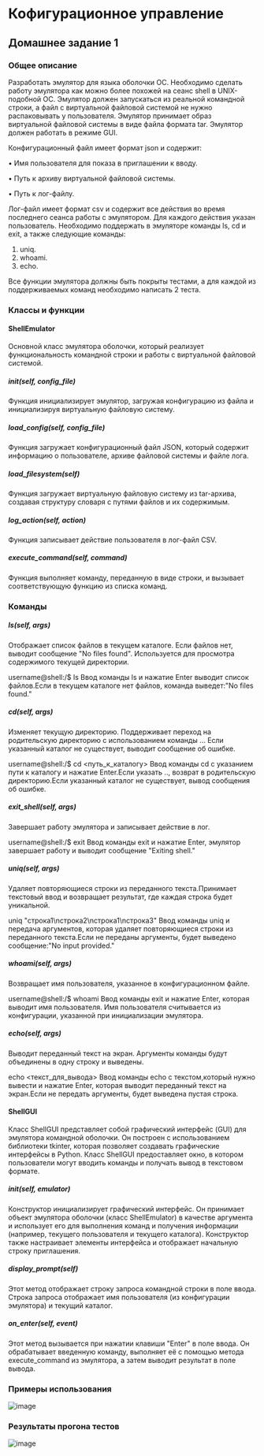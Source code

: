 # Кофигурационное управление

## Домашнее задание 1

### Общее описание

Разработать эмулятор для языка оболочки ОС. Необходимо сделать работу
эмулятора как можно более похожей на сеанс shell в UNIX-подобной ОС.
Эмулятор должен запускаться из реальной командной строки, а файл с
виртуальной файловой системой не нужно распаковывать у пользователя.
Эмулятор принимает образ виртуальной файловой системы в виде файла формата tar. Эмулятор должен работать в режиме GUI.

Конфигурационный файл имеет формат json и содержит:

• Имя пользователя для показа в приглашении к вводу.

• Путь к архиву виртуальной файловой системы.

• Путь к лог-файлу.

Лог-файл имеет формат csv и содержит все действия во время последнего
сеанса работы с эмулятором. Для каждого действия указан пользователь.
Необходимо поддержать в эмуляторе команды ls, cd и exit, а также
следующие команды:
1. uniq.
2. whoami.
3. echo.

Все функции эмулятора должны быть покрыты тестами, а для каждой из
поддерживаемых команд необходимо написать 2 теста.

### Классы и функции

#### ShellEmulator

Основной класс эмулятора оболочки, который реализует функциональность командной строки и работы с виртуальной файловой системой.

##### __init__(self, config_file) 

Функция инициализирует эмулятор, загружая конфигурацию из файла и инициализируя виртуальную файловую систему.

##### load_config(self, config_file) 

Функция загружает конфигурационный файл JSON, который содержит информацию о пользователе, архиве файловой системы и файле лога.

##### load_filesystem(self) 

Функция загружает виртуальную файловую систему из tar-архива, создавая структуру словаря с путями файлов и их содержимым.

##### log_action(self, action) 

Функция записывает действие пользователя в лог-файл CSV.

##### execute_command(self, command) 

Функция выполняет команду, переданную в виде строки, и вызывает соответствующую функцию из списка команд.

### Команды

##### ls(self, args) 

Отображает список файлов в текущем каталоге. Если файлов нет, выводит сообщение "No files found". Используется для просмотра содержимого текущей директории.

username@shell:/$ ls
Ввод команды ls и нажатие Enter выводит список файлов.Если в текущем каталоге нет файлов, команда выведет:"No files found."

##### cd(self, args) 

Изменяет текущую директорию. Поддерживает переход на родительскую директорию с использованием команды ... Если указанный каталог не существует, выводит сообщение об ошибке.

username@shell:/$ cd <путь_к_каталогу>
Ввод команды cd с указанием пути к каталогу и нажатие Enter.Если указать .., возврат в родительскую директорию.Если указанный каталог не существует, вывод сообщения об ошибке.

##### exit_shell(self, args) 

Завершает работу эмулятора и записывает действие в лог.

username@shell:/$ exit
Ввод команды exit и нажатие Enter, эмулятор завершает работу и выводит сообщение "Exiting shell."

##### uniq(self, args)

Удаляет повторяющиеся строки из переданного текста.Принимает текстовый ввод и возвращает результат, где каждая строка будет уникальной.

uniq "строка1\nстрока2\nстрока1\nстрока3"
Ввод команды uniq и передача аргументов, которая удаляет повторяющиеся строки из переданного текста.Если не переданы аргументы, будет выведено сообщение:"No input provided."

##### whoami(self, args) 

Возвращает имя пользователя, указанное в конфигурационном файле.

username@shell:/$ whoami
Ввод команды exit и нажатие Enter, которая выводит имя пользователя. Имя пользователя считывается из конфигурации, указанной при инициализации эмулятора.


##### echo(self, args)

Выводит переданный текст на экран. Аргументы команды будут объединены в одну строку и выведены.

echo <текст_для_вывода>
Ввод команды echo с текстом,который нужно вывести и нажатие Enter, которая выводит переданный текст на экран.Если не передать аргументы, будет выведена пустая строка.


#### ShellGUI

Класс ShellGUI представляет собой графический интерфейс (GUI) для эмулятора командной оболочки. Он построен с использованием библиотеки tkinter, которая позволяет создавать графические интерфейсы в Python. Класс ShellGUI предоставляет окно, в котором пользователи могут вводить команды и получать вывод в текстовом формате.


##### __init__(self, emulator)

Конструктор инициализирует графический интерфейс. Он принимает объект эмулятора оболочки (класс ShellEmulator) в качестве аргумента и использует его для выполнения команд и получения информации (например, текущего пользователя и текущего каталога). Конструктор также настраивает элементы интерфейса и отображает начальную строку приглашения.

##### display_prompt(self)

Этот метод отображает строку запроса командной строки в поле ввода. Строка запроса отображает имя пользователя (из конфигурации эмулятора) и текущий каталог.

##### on_enter(self, event)

Этот метод вызывается при нажатии клавиши "Enter" в поле ввода. Он обрабатывает введенную команду, выполняет её с помощью метода execute_command из эмулятора, а затем выводит результат в поле вывода.

### Примеры использования

![image](https://github.com/user-attachments/assets/be24c5e1-3d42-4fff-8b67-b9a89d30eb40)

### Результаты прогона тестов

![image](https://github.com/user-attachments/assets/713f8d4e-d564-45c3-a9cb-e08585fd66ec)




